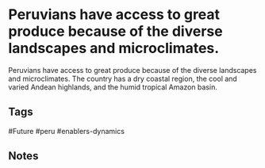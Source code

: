 # Peruvians have access to great produce because of the diverse landscapes and microclimates. 

Peruvians have access to great produce because of the diverse landscapes and microclimates. The country has a dry coastal region, the cool and varied Andean highlands, and the humid tropical Amazon basin.

## Tags
#Future #peru #enablers-dynamics

## Notes
<!-- Add your notes here -->
